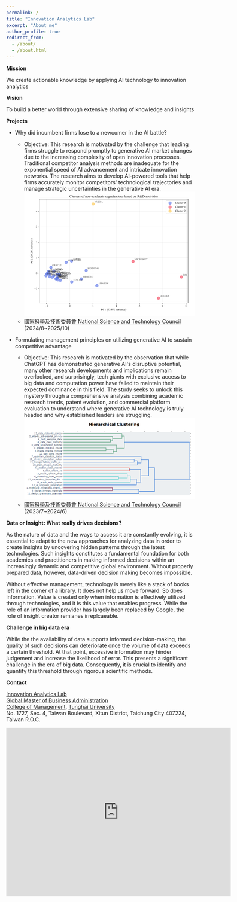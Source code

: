 ```yaml
---
permalink: /
title: "Innovation Analytics Lab"
excerpt: "About me"
author_profile: true
redirect_from: 
  - /about/
  - /about.html
---
```


__Mission__

We create actionable knowledge by applying AI technology to innovation analytics

__Vision__

To build a better world through extensive sharing of knowledge and insights

__Projects__

- Why did incumbent firms lose to a newcomer in the AI battle?
  - Objective: This research is motivated by the challenge that leading firms struggle to respond promptly to generative AI market changes due to the increasing complexity of open innovation processes. Traditional competitor analysis methods are inadequate for the exponential speed of AI advancement and intricate innovation networks. The research aims to develop AI-powered tools that help firms accurately monitor competitors' technological trajectories and manage strategic uncertainties in the generative AI era.
  ![NSTC_2024](/images/NSTC_2024.png)
  - [國家科學及技術委員會 National Science and Technology Council](https://www.nstc.gov.tw/) (2024/8~2025/10)

- Formulating management principles on utilizing generative AI to sustain competitive advantage
  - Objective: This research is motivated by the observation that while ChatGPT has demonstrated generative AI's disruptive potential, many other research developments and implications remain overlooked, and surprisingly, tech giants with exclusive access to big data and computation power have failed to maintain their expected dominance in this field. The study seeks to unlock this mystery through a comprehensive analysis combining academic research trends, patent evolution, and commercial platform evaluation to understand where generative AI technology is truly headed and why established leaders are struggling.
  ![NSTC_2023](/images/NSTC_2023.png)
  - [國家科學及技術委員會 National Science and Technology Council](https://www.nstc.gov.tw/) (2023/7~2024/6)

<!-- What wo do -->

__Data or Insight: What really drives decisions?__

As the nature of data and the ways to access it are constantly evolving, it is essential to adapt to the new approaches for analyzing data in order to create insights by uncovering hidden patterns through the latest technologies. Such insights constitutes a fundamental foundation for both academics and practitioners in making informed decisions within an increasingly dynamic and competitive global environment. Without properly prepared data, however, data-driven decision making becomes impossible.

Without effective management, technology is merely like a stack of books left in the corner of a library. It does not help us move forward. So does information. Value is created only when information is effectively utilized through technologies, and it is this value that enables progress. While the role of an information provider has largely been replaced by Google, the role of insight creator remianes irreplcaeable.

__Challenge in big data era__

While the the availability of data supports informed decision-making, the quality of such decisions can deteriorate once the volume of data exceeds a certain threshold. At that point, excessive information may hinder judgement and increase the likelihood of error. This presents a significant challenge in the era of big data. Consequently, it is crucial to identify and quantify this threshold through rigorous scientific methods.

__Contact__

[Innovation Analytics Lab](https://thugmba.github.io/IAL/)\
[Global Master of Business Administration](https://gmba.thu.edu.tw/)\
[College of Management](https://mana.thu.edu.tw/), [Tunghai University](https://www.thu.edu.tw/)\
No. 1727, Sec. 4, Taiwan Boulevard, Xitun District, Taichung City 407224, Taiwan R.O.C.
<iframe src="https://www.google.com/maps/embed?pb=!1m18!1m12!1m3!1d909.9246385709396!2d120.61083490994923!3d24.182302511056463!2m3!1f0!2f0!3f0!3m2!1i1024!2i768!4f13.1!3m3!1m2!1s0x346915f90c7568e9%3A0x6a6dc98ff2a7a2e2!2z5p2x5rW35aSn5a24566h55CG5a246ZmiKE0p!5e0!3m2!1sen!2stw!4v1756561364566!5m2!1sen!2stw" width="600" height="450" style="border:0;" allowfullscreen="" loading="lazy" referrerpolicy="no-referrer-when-downgrade"></iframe>